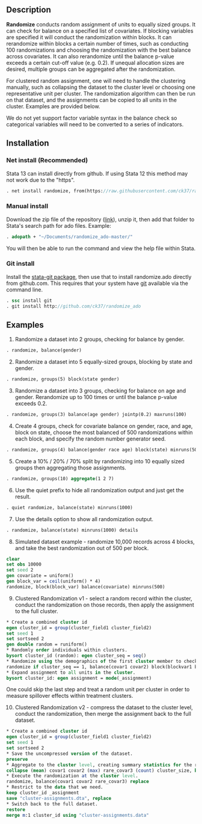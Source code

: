 ## Description

**Randomize** conducts random assignment of units to equally sized groups. It can check for balance on a specified list of covariates.  If blocking variables are specified it will conduct the randomization within blocks. It can rerandomize within blocks a certain number of times, such as conducting 100 randomizations and choosing the randomization with the best balance across covariates. It can also rerandomize until the balance p-value exceeds a certain cut-off value (e.g. 0.2). If unequal allocation sizes are desired, multiple groups can be aggregated after the randomization.

For clustered random assignment, one will need to handle the clustering manually, such as collapsing the dataset to the cluster level or choosing one representative unit per cluster. The randomization algorithm can then be run on that dataset, and the assignments can be copied to all units in the cluster. Examples are provided below.

We do not yet support factor variable syntax in the balance check so categorical variables will need to be converted to a series of indicators.

## Installation

### Net install (Recommended)

Stata 13 can install directly from github. If using Stata 12 this method may not work due to the "https".

  ```stata
  . net install randomize, from(https://raw.githubusercontent.com/ck37/randomize_ado/master/)
  ```

### Manual install

Download the zip file of the repository ([link](https://github.com/ck37/randomize_ado/archive/master.zip)), unzip it, then add that folder to Stata's search path for ado files. Example:

  ```stata
  . adopath + "~/Documents/randomize_ado-master/"
  ```

You will then be able to run the command and view the help file within Stata.

### Git install

Install the [stata-git package](https://github.com/coderigo/stata-git), then use that to install randomize.ado directly from github.com. This requires that your system have [git](http://git-scm.com/) available via the command line.

  ```stata
  . ssc install git
  . git install http://github.com/ck37/randomize_ado
  ```


## Examples

1. Randomize a dataset into 2 groups, checking for balance by gender.

  ```stata
  . randomize, balance(gender)
  ```

2. Randomize a dataset into 5 equally-sized groups, blocking by state and gender.

  ```stata
  . randomize, groups(5) block(state gender)
  ```

3. Randomize a dataset into 3 groups, checking for balance on age and gender. Rerandomize up to 100 times or until the balance p-value exceeds 0.2.

  ```stata
  . randomize, groups(3) balance(age gender) jointp(0.2) maxruns(100)
  ```

4. Create 4 groups, check for covariate balance on gender, race, and age, block on state, choose the most balanced of 500 randomizations within each block, and specify the random number generator seed.

  ```stata
  . randomize, groups(4) balance(gender race age) block(state) minruns(500) seed(1)
  ```

5. Create a 10% / 20% / 70% split by randomizing into 10 equally sized groups then aggregating those assignments.

  ```stata
  . randomize, groups(10) aggregate(1 2 7)
  ```  

6. Use the quiet prefix to hide all randomization output and just get the result.

  ```stata
  . quiet randomize, balance(state) minruns(1000)
  ```

7. Use the details option to show all randomization output.

  ```stata
  . randomize, balance(state) minruns(1000) details
  ```
  
8. Simulated dataset example - randomize 10,000 records across 4 blocks, and take the best randomization out of 500 per block.

  ```stata
  clear
  set obs 10000
  set seed 2
  gen covariate = uniform()
  gen block_var = ceil(uniform() * 4)
  randomize, block(block_var) balance(covariate) minruns(500)
  ```

9. Clustered Randomization v1 - select a random record within the cluster, conduct the randomization on those records, then apply the assignment to the full cluster.

  ```stata
  * Create a combined cluster id
  egen cluster_id = group(cluster_field1 cluster_field2)
  set seed 1
  set sortseed 2
  gen double random = runiform()
  * Randomly order individuals within clusters.
  bysort cluster_id (random): egen cluster_seq = seq()
  * Randomize using the demographics of the first cluster member to check for balance.
  randomize if cluster_seq == 1, balance(covar1 covar2) block(blockvar1 blockvar2) replace
  * Expand assignment to all units in the cluster.
  bysort cluster_id: egen assignment = mode(_assignment)
  ```

 One could skip the last step and treat a random unit per cluster in order to measure spillover effects within treatment clusters.

10. Clustered Randomization v2 - compress the dataset to the cluster level, conduct the randomization, then merge the assignment back to the full dataset.

  ```stata
  * Create a combined cluster id
  egen cluster_id = group(cluster_field1 cluster_field2)
  set seed 1
  set sortseed 2
  * Save the uncompressed version of the dataset.
  preserve
  * Aggregate to the cluster level, creating summary statistics for the randomization.
  collapse (mean) covar1 covar2 (max) rare_covar3 (count) cluster_size, by(cluster_id)
  * Execute the randomization at the cluster level.
  randomize, balance(covar1 covar2 rare_covar3) replace
  * Restrict to the data that we need.
  keep cluster_id _assignment
  save "cluster-assignments.dta", replace
  * Switch back to the full dataset.
  restore
  merge m:1 cluster_id using "cluster-assignments.data"
  ```
